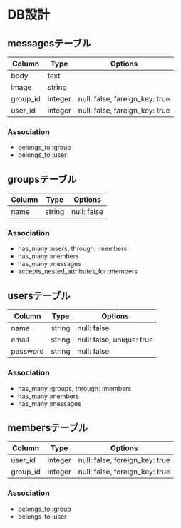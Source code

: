 # DB設計

## messagesテーブル

|Column|Type|Options|
|------|----|-------|
|body|text| |
|image|string| |
|group_id|integer|null: false, fareign_key: true|
|user_id|integer|null: false, fareign_key: true|

### Association
- belongs_to :group
- belongs_to :user

## groupsテーブル

|Column|Type|Options|
|------|----|-------|
|name|string|null: false|

### Association
- has_many :users, through: :members
- has_many :members
- has_many :messages
- accepts_nested_attributes_for :members

## usersテーブル

|Column|Type|Options|
|------|----|-------|
|name|string|null: false|
|email|string|null: false, unique: true|
|password|string|null: false|

### Association
- has_many :groups, through: :members
- has_many :members
- has_many :messages

## membersテーブル

|Column|Type|Options|
|------|----|-------|
|user_id|integer|null: false, foreign_key: true|
|group_id|integer|null: false, foreign_key: true|

### Association
- belongs_to :group
- belongs_to :user
